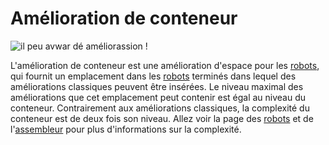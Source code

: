 # Amélioration de conteneur

![il peu avwar dé améliorassion !](oredict:opencomputers:upgradeContainer1)

L'amélioration de conteneur est une amélioration d'espace pour les [robots](../block/robot.md), qui fournit un emplacement dans les [robots](../block/robot.md) terminés dans lequel des améliorations classiques peuvent être insérées. Le niveau maximal des améliorations que cet emplacement peut contenir est égal au niveau du conteneur. Contrairement aux améliorations classiques, la complexité du conteneur est de deux fois son niveau. Allez voir la page des [robots](../block/robot.md) et de l'[assembleur](../block/assembler.md) pour plus d'informations sur la complexité.
